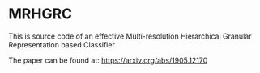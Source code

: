 # MRHGRC
This is source code of an effective Multi-resolution Hierarchical Granular Representation based Classifier

The paper can be found at: https://arxiv.org/abs/1905.12170
